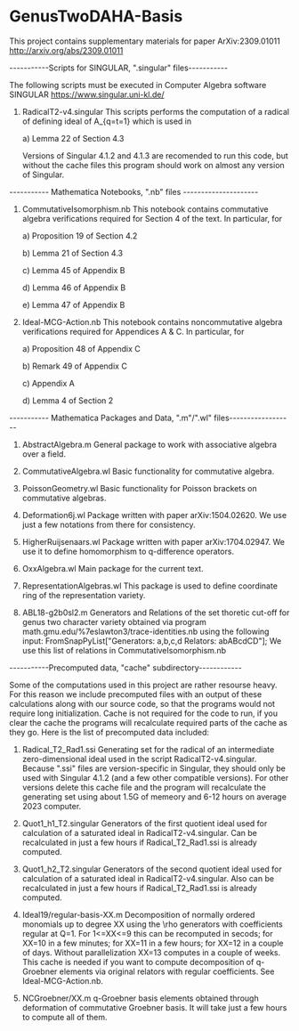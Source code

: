 # GenusTwoDAHA-Basis
This project contains supplementary materials for paper ArXiv:2309.01011 http://arxiv.org/abs/2309.01011

-----------Scripts for SINGULAR, ".singular" files-----------

The following scripts must be executed in Computer Algebra software SINGULAR https://www.singular.uni-kl.de/

1. RadicalT2-v4.singular
   This scripts performs the computation of a radical of defining ideal of A_{q=t=1} which is used in
   
   a) Lemma 22 of Section 4.3
   
   Versions of Singular 4.1.2 and 4.1.3 are recomended to run this code, but without the cache files this program should work on
   almost any version of Singular.

----------- Mathematica Notebooks, ".nb" files ---------------------

1. CommutativeIsomorphism.nb
   This notebook contains commutative algebra verifications required for Section 4 of the text. In particular, for
   
   a) Proposition 19 of Section 4.2
   
   b) Lemma 21 of Section 4.3
   
   c) Lemma 45 of Appendix B
   
   d) Lemma 46 of Appendix B
   
   e) Lemma 47 of Appendix B

3. Ideal-MCG-Action.nb
   This notebook contains noncommutative algebra verifications required for Appendices A & C. In particular, for
   
   a) Proposition 48 of Appendix C
   
   b) Remark 49 of Appendix C
   
   c) Appendix A
   
   d) Lemma 4 of Section 2
   

----------- Mathematica Packages and Data, ".m"/".wl" files------------------

1. AbstractAlgebra.m
   General package to work with associative algebra over a field.

2. CommutativeAlgebra.wl
   Basic functionality for commutative algebra.

3. PoissonGeometry.wl
   Basic functionality for Poisson brackets on commutative algebras.

4. Deformation6j.wl
   Package written with paper arXiv:1504.02620. We use just a few notations from there for consistency.

5. HigherRuijsenaars.wl
   Package written with paper arXiv:1704.02947. We use it to define homomorphism to q-difference operators.

6. OxxAlgebra.wl
   Main package for the current text.

7. RepresentationAlgebras.wl
   This package is used to define coordinate ring of the representation variety.

8. ABL18-g2b0sl2.m
   Generators and Relations of the set thoretic cut-off for genus two character variety obtained via program math.gmu.edu/%7eslawton3/trace-identities.nb
   using the following input: FromSnapPyList["Generators: a,b,c,d Relators: abABcdCD"];
   We use this list of relations in CommutativeIsomorphism.nb


-----------Precomputed data, "cache" subdirectory------------

Some of the computations used in this project are rather resourse heavy. For this reason we include precomputed files with an output
of these calculations along with our source code, so that the programs would not require long initialization. Cache is not required
for the code to run, if you clear the cache the programs will recalculate required parts of the cache as they go. Here is the list
of precomputed data included:

1. Radical_T2_Rad1.ssi
   Generating set for the radical of an intermediate zero-dimensional ideal used in the script RadicalT2-v4.singular. Because ".ssi"
   files are version-specific in Singular, they should only be used with Singular 4.1.2 (and a few other compatible versions).
   For other versions delete this cache file and the program will recalculate the generating set using about 1.5G of memeory and
   6-12 hours on average 2023 computer.
   
2. Quot1_h1_T2.singular
   Generators of the first quotient ideal used for calculation of a saturated ideal in RadicalT2-v4.singular. Can be recalculated in just a few hours if Radical_T2_Rad1.ssi is already computed.

3. Quot1_h2_T2.singular
   Generators of the second quotient ideal used for calculation of a saturated ideal in RadicalT2-v4.singular. Also can be recalculated in just a few hours if Radical_T2_Rad1.ssi is already computed.

4. Ideal19/regular-basis-XX.m Decomposition of normally ordered monomials up to degree XX using the \rho generators with coefficients regular at Q=1. For 1<=XX<=9 this can be recomputed in secods; for XX=10 in a few minutes; for XX=11 in a few hours; for XX=12 in a couple of days. Without parallelization XX=13 computes in a couple of weeks. This cache is needed if you want to compute decomposition of q-Groebner elements via original relators with regular coefficients. See Ideal-MCG-Action.nb.

5. NCGroebner/XX.m q-Groebner basis elements obtained through deformation of commutative Groebner basis. It will take just a few hours to compute all of them.
